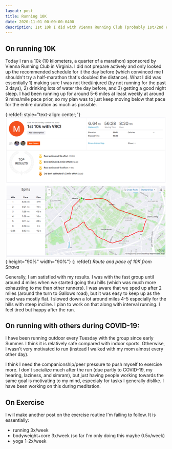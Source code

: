 ```yaml
---
layout: post
title: Running 10K
date: 2020-11-01 00:00:00-0400
description: 1st 10k I did with Vienna Running Club (probably 1st/2nd ever).
---
```


## On running 10K
Today I ran a 10k (10 kilometers, a quarter of a marathon) sponsored by Vienna Running Club in Virginia. I did not prepare actively and only looked up the recommended schedule for it the day before (which convinced me I shouldn't try a half-marathon that's doubled the distance). What I did was essentially 1) making sure I was not tired/injured (by not running for the past 3 days), 2) drinking lots of water the day before, and 3) getting a good night sleep. I had been running up for around 5-6 miles at least weekly at around 9 mins/mile pace prior, so my plan was to just keep moving below that pace for the entire duration as much as possible.

{:refdef: style="text-align: center;"}
![10K route and pace](/assets/img/10K_2020_10_18_with_VRC.png){:height="90%" width="90%"}
{: refdef}
*Route and pace of 10K from Strava*

Generally, I am satisfied with my results. I was with the fast group until around 4 miles when we started going thru hills (which was much more exhausting to me than other runners). I was aware that we sped up after 2 miles (around the turn to Gallows road), but it was easy to keep up as the road was mostly flat. I slowed down a lot around miles 4-5 especially for the hills with steep incline. I plan to work on that along with interval running. I feel tired but happy after the run.


## On running with others during COVID-19:
I have been running outdoor every Tuesday with the group since early Summer. I think it is relatively safe compared with indoor sports. Otherwise, I wasn't very motivated to run (instead I walked with my mom almost every other day). 

I think I need the companionship/peer pressure to push myself to exercise more. I don't socialize much after the run (due partly to COVID-19, my hearing, laziness, and simram), but just having people working towards the same goal is motivating to my mind, especialy for tasks I generally dislike. I have been working on this during meditation.


## On Exercise
I will make another post on the exercise routine I'm failing to follow. It is essentially:
* running 3x/week
* bodyweight+core 3x/week (so far I'm only doing this maybe 0.5x/week)
* yoga 1-2x/week